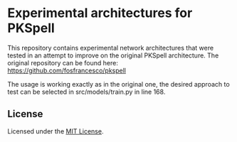 # Experimental architectures for PKSpell

This repository contains experimental network architectures that were tested in an attempt to improve on the original PKSpell architecture.
The original repository can be found here: https://github.com/fosfrancesco/pkspell

The usage is working exactly as in the original one, the desired approach to test can be selected in src/models/train.py in line 168.


## License
Licensed under the [MIT License](LICENSE).


